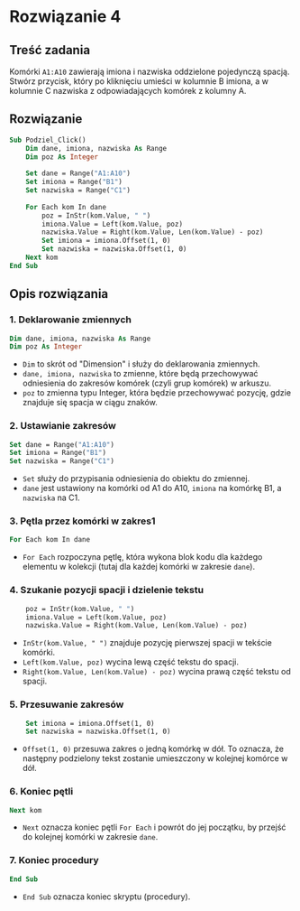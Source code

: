 # Rozwiązanie 4

## Treść zadania

Komórki `A1:A10` zawierają imiona i nazwiska oddzielone pojedynczą spacją. Stwórz przycisk, który po kliknięciu umieści w kolumnie B imiona, a w kolumnie C nazwiska z odpowiadających komórek z kolumny A.

## Rozwiązanie

```vb
Sub Podziel_Click()
    Dim dane, imiona, nazwiska As Range
    Dim poz As Integer
    
    Set dane = Range("A1:A10")
    Set imiona = Range("B1")
    Set nazwiska = Range("C1")
    
    For Each kom In dane
        poz = InStr(kom.Value, " ")
        imiona.Value = Left(kom.Value, poz)
        nazwiska.Value = Right(kom.Value, Len(kom.Value) - poz)
        Set imiona = imiona.Offset(1, 0)
        Set nazwiska = nazwiska.Offset(1, 0)
    Next kom
End Sub
```

## Opis rozwiązania

### 1. Deklarowanie zmiennych

```vb
Dim dane, imiona, nazwiska As Range
Dim poz As Integer
```

- `Dim` to skrót od "Dimension" i służy do deklarowania zmiennych.
- `dane, imiona, nazwiska` to zmienne, które będą przechowywać odniesienia do zakresów komórek (czyli grup komórek) w arkuszu.
- `poz` to zmienna typu Integer, która będzie przechowywać pozycję, gdzie znajduje się spacja w ciągu znaków.

### 2. Ustawianie zakresów

```vb
Set dane = Range("A1:A10")
Set imiona = Range("B1")
Set nazwiska = Range("C1")
```

- `Set` służy do przypisania odniesienia do obiektu do zmiennej.
- `dane` jest ustawiony na komórki od A1 do A10, `imiona` na komórkę B1, a `nazwiska` na C1.

### 3. Pętla przez komórki w zakres1

```vb
For Each kom In dane
```

- `For Each` rozpoczyna pętlę, która wykona blok kodu dla każdego elementu w kolekcji (tutaj dla każdej komórki w zakresie `dane`).

### 4. Szukanie pozycji spacji i dzielenie tekstu

```vb
    poz = InStr(kom.Value, " ")
    imiona.Value = Left(kom.Value, poz)
    nazwiska.Value = Right(kom.Value, Len(kom.Value) - poz)
```

- `InStr(kom.Value, " ")` znajduje pozycję pierwszej spacji w tekście komórki.
- `Left(kom.Value, poz)` wycina lewą część tekstu do spacji.
- `Right(kom.Value, Len(kom.Value) - poz)` wycina prawą część tekstu od spacji.

### 5. Przesuwanie zakresów

```vb
    Set imiona = imiona.Offset(1, 0)
    Set nazwiska = nazwiska.Offset(1, 0)
```

- `Offset(1, 0)` przesuwa zakres o jedną komórkę w dół. To oznacza, że następny podzielony tekst zostanie umieszczony w kolejnej komórce w dół.

### 6. Koniec pętli

```vb
Next kom
```

- `Next` oznacza koniec pętli `For Each` i powrót do jej początku, by przejść do kolejnej komórki w zakresie `dane`.

### 7. Koniec procedury

```vb
End Sub
```

- `End Sub` oznacza koniec skryptu (procedury).
